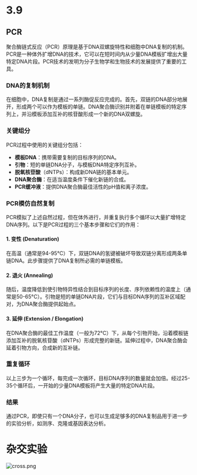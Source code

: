 # 3.9

## PCR

聚合酶链式反应（PCR）原理是基于DNA双螺旋特性和细胞中DNA复制的机制。PCR是一种体外扩增DNA的技术，它可以在短时间内从少量DNA模板扩增出大量特定DNA片段。PCR技术的发明为分子生物学和生物技术的发展提供了重要的工具。

### DNA的复制机制
在细胞中，DNA复制是通过一系列酶促反应完成的。首先，双链的DNA部分地展开，形成两个可以作为模板的单链。DNA聚合酶识别并附着在单链模板的特定序列上，并沿模板添加互补的核苷酸形成一个新的DNA双螺旋。

### 关键组分
PCR过程中使用的关键组分包括：
- **模板DNA**：携带需要复制的目标序列的DNA。
- **引物**：短的单链DNA分子，与模板DNA特定序列互补。
- **脱氧核苷酸**（dNTPs）：构成新DNA链的基本单元。
- **DNA聚合酶**：在适当温度条件下催化新链的合成。
- **PCR缓冲液**：提供DNA聚合酶最佳活性的pH值和离子浓度。

### PCR模仿自然复制
PCR模拟了上述自然过程，但在体外进行，并重复执行多个循环以大量扩增特定DNA序列。以下是PCR过程的三个基本步骤和它们的作用：

#### 1. 变性 (Denaturation)
在高温（通常是94-95°C）下，双链DNA的氢键被破坏导致双链分离形成两条单链DNA。此步骤提供了DNA复制所必需的单链模板。

#### 2. 退火 (Annealing)
随后，温度降低到使引物特异性结合到目标序列的长度、序列依赖性的温度上（通常是50-65°C）。引物是短的单链DNA片段，它们与目标DNA序列的互补区域配对，为DNA聚合酶提供起始点。

#### 3. 延伸 (Extension / Elongation)
在DNA聚合酶的最佳工作温度（一般为72°C）下，从每个引物开始，沿着模板链添加互补的脱氧核苷酸（dNTPs）形成完整的新链。延伸过程中，DNA聚合酶会延着引物方向，合成新的互补链。

### 重复循环
以上三步为一个循环，每完成一次循环，目标DNA序列的数量就会加倍。经过25-35个循环后，一开始的少量DNA模板将产生大量的特定DNA片段。

### 结果
通过PCR，即使只有一个DNA分子，也可以生成足够多的DNA复制品用于进一步的实验分析，如测序、克隆或基因表达分析。

# 杂交实验

![cross.png](https://cdn.jerryz.com.cn/gh/YangguangZhou/note@master/docs/biology/note/cross.drawio.png)